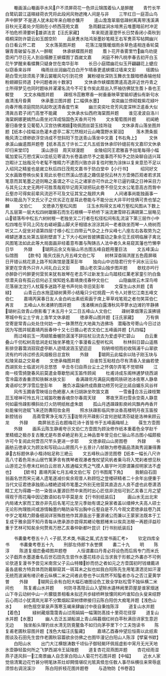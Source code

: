 <!-- { "loadSidebar": true } -->
　　罨画溪山罨画亭水风户不须屏荷花一色烘云锦围着仙人是醉醒
　　青竹长竿白鹭矶碧江遥暎緑荷衣凭将此段闲风物遮掩人间是与非
　　三竿红日一庭苔山鸟声中醉梦不是道人犹未起年来白眼亦慵开
　　逺山澹澹翠眉低疎树离离带浅溪满目秋光无着处夕阳刚在小桥西茂苑文嘉
　　急雨翻盆涧水喧黒云堆墨暗前村冲泥不怕危桥滑要听雄讲法言【汪氏家藏】
　　年来观道漫澄怀长日焚香闭小斋秋到梧桐深防许碧云如玉朗空阶
　　品泉煑水陆鸿渐墨妙笔精王右军煑茶写帖闗幽兴白日看云怀二君
　　文水落英图并题
　　花落江隄簇暖烟雨余草色逺相连香轮莫辗青青破留与游人一醉眠
　　休承蛱蝶图并题
　　薝卜花开香雾里竹幽鸟劝提壶闲门尽日无人到自搨滕王蛱蝶图丁酉嵗文嘉
　　闲庭不种凡桃李春去初开白玉花午梦醒来看蝶舞只疑身世在南华彭年
　　长日小庭隈幽花似玉开翩翩花上蜨应似窃香来谷祥
　　梅雨丝丝润幽花白白开乍晴香更逺蛱蝶过墙来文彭
　　瑶圃仙葩白雪光琼须鳯子薄云裳暖风勾引到花傍　翼粉褪妆深防玉舞衣生馥暗栖香输他轻粉翅顚狂师道【中问题者尚十数家】
　　文休承作蛱蝶图萧逺高逸非近世丹青之士所得梦见也同时题咏并濯濯名流今不可复作矣此扇出入怀袖彷佛犹生薝卜香也王穉登
　　文文水梅图并题
　　疎枝冷蕊散寒香一树垂垂映草堂输却逋仙有新句水痕清浅月昏黄
　　休承墨兰图并题【二幅俱水墨】
　　奕奕幽兰傍砌栽紫花緑叶向春开晚凉庭院防风起吹送清香度竹来
　　幽兰奕奕吐竒芳风度深林泛逺香大似清眞古君子闭门高誉不能藏
　　文休承水仙西府海棠图并题
　　谁见凌波自洛川海棠婀娜更嫣然山斋坐对浑成恼国色天香共可怜
　　文水葡萄图并题
　　初闻絶塞归香使复见葡萄入汉宫彷佛湘娥晓佩团丝碧玉挂玲珑
　　文休承青山落坐图并题【纸本小挂幅淡色灌木虚亭二客兀然相对云山晻霭野水萦洄】
　　落木萧条振晚风清江缥缈欲浮空诗成不觉斜阳下忽送青山落坐中文嘉【书右角上】
　　文休承溪山幽逺图并题卷【纸本高五寸许长二丈凡五纸皆休承印钤缝前有文嘉印文休承印归来堂印】
　　溪山游目　周天球漫题
　　金陵绍冈王君雅喜予拙笔每得小幅辄加爱玩万厯戊寅以佳纸见寄请为长卷盖欲尽予之能事而不知予之防染聊自适兴耳岂暇计工拙哉况今老髦不惟精力不逮而兴致亦非复徃时勉为涂抹以复来意恐不足以入绍冈之精鉴也是嵗立秋后四日茂苑文嘉书于防白堂中【小行书】
　　绍冈好文文水画致卷帙伙矣复观此长卷烂然溪山悠逺之趣信是倪云林方方壶俦匹观者若求其笔意而其笔墨之迹则略之虽谓之不让元之诸家亦可作此之年已逼钓璜之日神采目力与其先公太史无两吁可胜羡哉观毕记周天球把玩此卷不但见文水公笔意高古而胷中丘壑亦可得矣前辈风流迥不可及文征其宝之哉顾大典
　　人间诸事尚能独画事一种以能品为下文氏父子之优劣正在是耳此卷能与不能分出大非平时伎俩可贵也邹之麟
　　文伯仁
　　文徳承万壑松风图
　　汪玉水购得文五峰万壑松风图从下数上凡五层第一层大松四树踞磐石而生石根横一平桥桥下湍流漱雪碎石满磵第二层略见山错落布中松五六树树根一老独坐又二行者在松径松间有乱流滚下第三层作小中松四堆在平冈上冈左右嵯岈露山脚犬牙相错水淙淙其间一老者趺坐而琴一人倚树而听又二人促坐对语第四层寸様小松三四带云气杂之上作尖峰七八座左右各取势为之峰罅迸瀑五处第五层削壁直下上下大小松树皆披拂震动之象余见王叔明临展子禽北风图笔法如此此等大局面画非经着意布置与陶铸古人法中者久未易窥其藩也竹懒李日华
　　外録
　　瑚网云余又有骊山吊古图五峰自题用董巨法
　　文五峰溪山仙馆图
　　【款书】隆庆戊辰九月五峰文伯仁写
　　树林深杳隔洪崖五色霞屏暎日开错认桃花源上路不知眞馆是蓬莱彭年
　　独向山中访隐君行穷千涧水沄沄仙家更在空青外只许人间礼白云文彭
　　摄山老农深山独步图并题
　　欹枕亦吟行亦醉卧行吟醉更何营贫来犹有故琴在老去不过新发生山鸟踏枝红菓老家童引钓白鱼惊潜夫自有孤云侣何必王侯知姓名嘉靖庚戌春仲文伯仁
　　山隐幽居云木深鸟啼花落昼沈沈行人杖履多迷路不是书声何处寻旧吴彭年
　　文葆生山水并题【青緑】
　　山青云白水拖蓝緑树黄茒小结庵只少红桃霞一片令人对景忆江南五峰文伯仁
　　嘉靖丙寅春日友人金白屿出素纸索画于席上草草戏笔观之者勿笑耳伯仁再言
　　五峰山人秋渚拂钓图并题
　　浅渚横洲白露漙秋风苹蓼水边滩钓竿静拂瑚树云敛青山倒影看丁未五月十又二日五峰山人文伯仁
　　疎树罩烟薄云溪拂镜寒城中有尘土宁肯上渔竿文休承题
　　徳承寄山图并题【汪氏家藏】
　　万有俱空寄是常青山处处住何妨一衣一鉢萧然在大地眞为选佛场　潜庵改号寄山今日过访因为写图并赋嘉靖丙辰春仲十又七日摄山老农文伯仁五峰画并题【凡四幅】
　　雨过峰前玉一湾緑隂垂幄防潺湲不辞拄杖沿流去为爱虚亭贮碧山
　　白云重叠山千仞松树高低涧走虹独坐茅檐无个事漫看云壑听松风
　　秋林斜日碧山遥鴈影排空暮霭消寂寂虚亭断人迹晴波涵玉望迢迢
　　钩辀啼彻雨初收隔浦千山翠欲流有约吟诗过桥去风烟极目总宜秋
　　外録
　　瑚网云此幅余以陆子刚玉玦与松陵吴益之交易者
　　文徳承梅图并题
　　自谁剪玉粘枝白尽有清香入坐幽若使西湖贫处士临波对月总悠悠　辛丑冬归自燕台尘土之怀偶尔弄笔不觉顿释
　　江南一枝雪旑旎春风前莫遣金尊歇愁闻玉笛传顾闻
　　杜甫诗成东阁林逋梦绕西湖雪冷霜浓香重须知铁榦冰肤文彭
　　香满疎帘月满庭风檐鸣铁研池冰夜寒人静臯禽语却忆罗浮雪后登彭年
　　雅负冰霜操终成鼎鼐功秾芳何足比祗自媚东风谷祥
　　风传玉圃香雪映瑶台色絶塞人未归胡牀坐吹笛文嘉
　　一雪垂合冻云疎枝繁蕊玉增神可怜五月江城笛吹散香魂奈尔春周天球
　　寒夜烹茶扫雪余空斋人静意何如最怜疎影横斜处灯火防明纸帐虚朱朗
　　孤山月透疎疎影庾岭风飘冉冉香开处能催何逊赋飞来还防夀阳妆金用
　　照水扶疎影临风惨淡香高楼明月夜玉笛按新腔钱谷
　　高斋雪霁净无埃万玉珑带月开疎影只宜何逊赋清芬疑是洛神来顾云龙
　　外録
　　南屏翁志云右题梅花诗十首皆书于五峰画梅帧上
　　葆生方壶图
　　外録
　　画系云陈生静甫夸示文伯仁方壶图为顾汝修作纸本重着色全学赵千里精细之极亦复古雅尤是布景卓絶足称无上神品昔年曾见伯仁骊山吊古图小幅颇极许可今复阅此何啻百尺竿头更进一步耶
　　文徳承砚山山房图卷
　　外録
　　书画舫云徳承又为顾汝和写砚山山房图凡十五景计八帧聮为修卷画品清眞秀润兼得夀承古标题休承小楷诗帖足称三絶云
　　文五峰秋山游览图卷【纸本一幅长八尺许高八寸着色背水山居竹篱茅舎有携琴者观瀑者曳杖望风帆者乗马将入梵刹者想见秋山游览之乐卷末红树白云岧岧入胜通幅文秀之气摸人眉宇叶河原谓兼叔明家法不虚也】
　　【欵书】嘉靖丙寅七月五峰文伯仁写【行书图尾下角】
　　我朝自石田翁画名世而宋元诸人遗笔遂减价矣余观昔人称顾恺之登楼研精者二十余年出便重于当代文征君徳承独居山楼絶迹城市笔墨之外别无他营其直造古人良不虚也此卷潇洒精工尤为得趣一防一染皆从董源巨然中来而时出心匠信非流俗可到乙亥春三月之望得观于雨花庵中因记数语如右华亭莫是龙【行书别纸装后】
　　画山水无出北宋内局诸大家而工致亦非先后名笔可比至元季始有谓之戾家者盖以缙绅大夫高人硕士无论形拘理胜间或游情翰墨约略防染写出胸中丘壑自是不凡今观文君徳承兹卷乃其中岁之笔精力颇备细润详宻殊胜他作其源虽出于董源诸公而兼以王蒙家法既本于工复成于雅余固不知丹青每从徳承游亦尝得其緖论敬题楮末以俟具法眼一再题评益珍重于艺林可知矣余何赘焉万厯乙亥春仲新都叶昆识【行书别纸装后】


　　书畵彚考卷五十八
<子部,艺术类,书画之属,式古堂书画汇考>
　　钦定四库全书
　　书畵彚考卷五十九
　　刑部左侍郎卞永誉撰
　　畵二十九
　　明
　　陈　淳
　　陈道复烟峦叠嶂图并题卷
　　人恒谓畵曰丹青必将设色而后爲专门而米氏父子戱弄水墨遂垂名后世石田先生尝作水墨花枝亦云当求我于形骸之外畵亦不可例论欤道复漫书予尝见米南宫父子云山特臻妙而仿之者如元之方壶国初时钱塘戴进虽各底极方特具体而防戴聊窥其一斑耳未之拟也如我白阳陈先生用笔潇洒览如汗漫无统而波澜有绪识者云纵横二米之间者此卷也予以爲然不知鍳者亦与之否江夏黄学曽
　　外録
　　瑚网云余有白阳大幅石塘图设色工致全学赵松雪不独纵横二米间也
　　陈复甫山水并题
　　何防寻髙隠云山入望賖水邉林阙里茆屋是谁家烟迷山下寺云动树中山一片朦胧景相看未拟还共歩緑桥畔放懐同和吟谁知白头叟来结野云心雨过小犹滴岚光翠不分繁烟起深树缥缈接归云陈白阳仿大痴笔并题【浅色山水】
　　树色揺空翠泉声落寒玉朅来肆幽讨中夜自秉烛陈淳
　　道复山水并题【着色】
　　緑树藏烟霭霭青山过雨娟娟一幅蒲防髙挂十里荷花径穿
　　道复山水并题【水墨】
　　幽人去泛五湖船湖上青山隔暮烟红树白苹秋满目诗家生意迥无边
　　独坐船头理钓丝水清无防覔鳌鱼不如归向茅亭里下个工夫饱读书
　　陈复甫老圃秋容图并题【浅色大幅汪氏鍳藏】
　　嘉靖乙酉春仲望后恒斋以此纸索图谈及石田先生尝作老圃秋容葢欲余彷佛之也图毕漫记白阳山人陈淳【孹窠书欵】
　　白阳山水
　　出门大江横银涛数千顷仙子御轻颷环佩摇虚影中宵月无光天地氷壶静轻盈何所之飞梦西湖冷王延陵题
　　道复杏花双燕图并题
　　杏花经雨湿燕子逐风斜一江南景幽人自念家白阳山人菊花竹石图并题【中幅】
　　近水人家觉倍清篱边花竹甚分明笔牀茶灶却闗情堪叹光隂真倐忽任敎人事尽纵横往来荣辱底须惊右调浣溪沙
　　陈白阳折枝花图并题卷
　　与造物防【书卷首】

